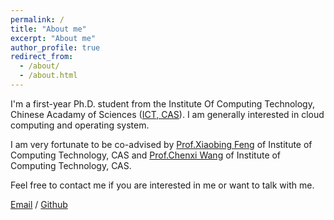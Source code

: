 ```yaml
---
permalink: /
title: "About me"
excerpt: "About me"
author_profile: true
redirect_from: 
  - /about/
  - /about.html
---
```


I'm a first-year Ph.D. student from the Institute Of Computing Technology, Chinese Acadamy of Sciences ([ICT, CAS](http://www.ict.ac.cn/)). I am generally interested in cloud computing and operating system.

I am very fortunate to be co-advised by [Prof.Xiaobing Feng](http://www.ict.ac.cn/sourcedb_ict_cas/cn/jssrck/200909/t20090917_2496613.html) of Institute of Computing Technology, CAS and [Prof.Chenxi Wang](https://wangchenxi7.github.io/home/) of Institute of Computing Technology, CAS.

Feel free to contact me if you are interested in me or want to talk with me.

[Email](mailto:zhangyulong191@mails.ucas.ac.cn) / [Github](https://github.com/Notenough19)
